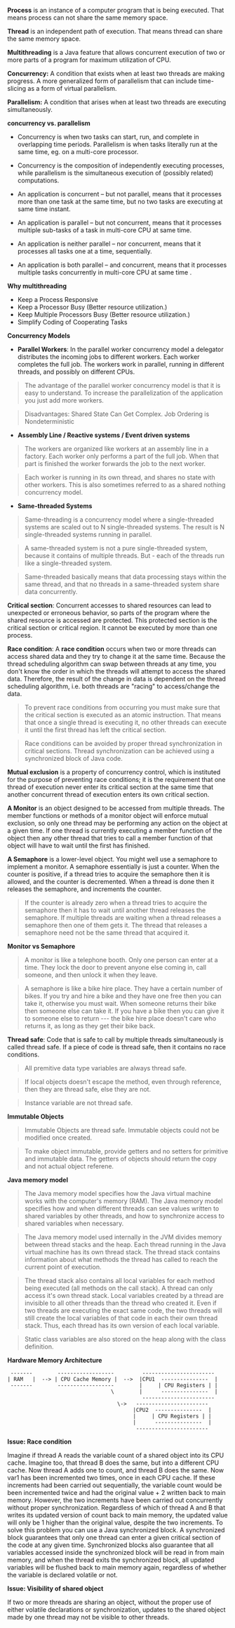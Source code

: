 **Process** is an instance of a computer program that is being executed. That means process can not share the same memory space.
 
**Thread** is an independent path of execution. That means thread can share the same memory space.
 
**Multithreading** is a Java feature that allows concurrent execution of two or more parts of a program for maximum utilization of CPU.

**Concurrency:** A condition that exists when at least two threads are making progress. A more generalized form of parallelism that can include time-slicing as a form of virtual parallelism.

**Parallelism:** A condition that arises when at least two threads are executing simultaneously.

**concurrency vs. parallelism**

- Concurrency is when two tasks can start, run, and complete in overlapping time periods. Parallelism is when tasks literally run at the same time, eg. on a multi-core processor.

- Concurrency is the composition of independently executing processes, while parallelism is the simultaneous execution of (possibly related) computations.

- An application is concurrent – but not parallel, means that it processes more than one task at the same time, but no two tasks are executing at same time instant.

- An application is parallel – but not concurrent, means that it processes multiple sub-tasks of a task in multi-core CPU at same time.

- An application is neither parallel – nor concurrent, means that it processes all tasks one at a time, sequentially.

- An application is both parallel – and concurrent, means that it processes multiple tasks concurrently in multi-core CPU at same time .

**Why multithreading**
- Keep a Process Responsive
- Keep a Processor Busy (Better resource utilization.)
- Keep Multiple Processors Busy (Better resource utilization.)
- Simplify Coding of Cooperating Tasks

**Concurrency Models**
- **Parallel Workers**: In the parallel worker concurrency model a delegator distributes the incoming jobs to different workers. Each worker completes the full job. The workers work in parallel, running in different threads, and possibly on different CPUs.

> The advantage of the parallel worker concurrency model is that it is easy to understand. To increase the parallelization of the application you just add more workers.

> Disadvantages: Shared State Can Get Complex. Job Ordering is Nondeterministic

- **Assembly Line / Reactive systems / Event driven systems**

> The workers are organized like workers at an assembly line in a factory. Each worker only performs a part of the full job. When that part is finished the worker forwards the job to the next worker.

> Each worker is running in its own thread, and shares no state with other workers. This is also sometimes referred to as a shared nothing concurrency model.

- **Same-threaded Systems**

> Same-threading is a concurrency model where a single-threaded systems are scaled out to N single-threaded systems. The result is N single-threaded systems running in parallel.

> A same-threaded system is not a pure single-threaded system, because it contains of multiple threads. But - each of the threads run like a single-threaded system.

> Same-threaded basically means that data processing stays within the same thread, and that no threads in a same-threaded system share data concurrently.

**Critical section**: Concurrent accesses to shared resources can lead to unexpected or erroneous behavior, so parts of the program where the shared resource is accessed are protected. This protected section is the critical section or critical region. It cannot be executed by more than one process.

**Race condition**: A **race condition** occurs when two or more threads can access shared data and they try to change it at the same time. Because the thread scheduling algorithm can swap between threads at any time, you don't know the order in which the threads will attempt to access the shared data. Therefore, the result of the change in data is dependent on the thread scheduling algorithm, i.e. both threads are "racing" to access/change the data.

> To prevent race conditions from occurring you must make sure that the critical section is executed as an atomic instruction. That means that once a single thread is executing it, no other threads can execute it until the first thread has left the critical section.

> Race conditions can be avoided by proper thread synchronization in critical sections. Thread synchronization can be achieved using a synchronized block of Java code.

**Mutual exclusion** is a property of concurrency control, which is instituted for the purpose of preventing race conditions; it is the requirement that one thread of execution never enter its critical section at the same time that another concurrent thread of execution enters its own critical section.

**A Monitor** is an object designed to be accessed from multiple threads. The member functions or methods of a monitor object will enforce mutual exclusion, so only one thread may be performing any action on the object at a given time. If one thread is currently executing a member function of the object then any other thread that tries to call a member function of that object will have to wait until the first has finished.

**A Semaphore** is a lower-level object. You might well use a semaphore to implement a monitor. A semaphore essentially is just a counter. When the counter is positive, if a thread tries to acquire the semaphore then it is allowed, and the counter is decremented. When a thread is done then it releases the semaphore, and increments the counter.

> If the counter is already zero when a thread tries to acquire the semaphore then it has to wait until another thread releases the semaphore. If multiple threads are waiting when a thread releases a semaphore then one of them gets it. The thread that releases a semaphore need not be the same thread that acquired it.

**Monitor vs Semaphore**
> A monitor is like a telephone booth. Only one person can enter at a time. They lock the door to prevent anyone else coming in, call someone, and then unlock it when they leave.

> A semaphore is like a bike hire place. They have a certain number of bikes. If you try and hire a bike and they have one free then you can take it, otherwise you must wait. When someone returns their bike then someone else can take it. If you have a bike then you can give it to someone else to return --- the bike hire place doesn't care who returns it, as long as they get their bike back.

**Thread safe**: Code that is safe to call by multiple threads simultaneously is called thread safe. If a piece of code is thread safe, then it contains no race conditions. 

> All premitive data type variables are always thread safe.

> If local objects doesn't escape the method, even through reference, then they are thread safe, else they are not.

> Instance variable are not thread safe.

**Immutable Objects**

> Immutable Objects are thread safe. Immutable objects could not be modified once created.

> To make object immutable, provide getters and no setters for primitive and immutable data. The getters of objects should return the copy and not actual object referene.

**Java memory model**

> The Java memory model specifies how the Java virtual machine works with the computer's memory (RAM).
> The Java memory model specifies how and when different threads can see values written to shared variables by other threads, and how to synchronize access to shared variables when necessary.

> The Java memory model used internally in the JVM divides memory between thread stacks and the heap. 
> Each thread running in the Java virtual machine has its own thread stack. The thread stack contains information about what methods the thread has called to reach the current point of execution.

> The thread stack also contains all local variables for each method being executed (all methods on the call stack). A thread can only access it's own thread stack. Local variables created by a thread are invisible to all other threads than the thread who created it. Even if two threads are executing the exact same code, the two threads will still create the local variables of that code in each their own thread stack. Thus, each thread has its own version of each local variable.

> Static class variables are also stored on the heap along with the class definition.

**Hardware Memory Architecture**

```
 -------        ------------------         -----------------------
| RAM   |  --> | CPU Cache Memory |  -->  |CPU1  ---------------  |
 -------        ------------------        |     | CPU Registers | |
                                 \        |      ---------------  |
                                           -----------------------
                                   \->   -----------------------
                                        |CPU2  ---------------  |
                                        |     | CPU Registers | |
                                        |      ---------------  |
                                         -----------------------
```
										 
**Issue: Race condition**

Imagine if thread A reads the variable count of a shared object into its CPU cache. Imagine too, that thread B does the same, but into a different CPU cache. Now thread A adds one to count, and thread B does the same. Now var1 has been incremented two times, once in each CPU cache.
If these increments had been carried out sequentially, the variable count would be been incremented twice and had the original value + 2 written back to main memory.
However, the two increments have been carried out concurrently without proper synchronization. Regardless of which of thread A and B that writes its updated version of count back to main memory, the updated value will only be 1 higher than the original value, despite the two increments.
To solve this problem you can use a Java synchronized block. A synchronized block guarantees that only one thread can enter a given critical section of the code at any given time. Synchronized blocks also guarantee that all variables accessed inside the synchronized block will be read in from main memory, and when the thread exits the synchronized block, all updated variables will be flushed back to main memory again, regardless of whether the variable is declared volatile or not.


**Issue: Visibility of shared object**

If two or more threads are sharing an object, without the proper use of either volatile declarations or synchronization, updates to the shared object made by one thread may not be visible to other threads.






